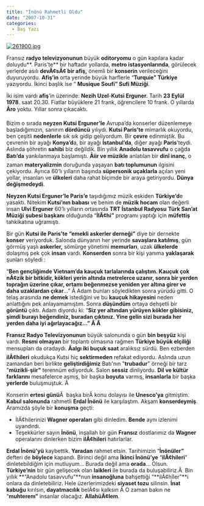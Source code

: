 ```yaml
---
title: "İnönü Rahmetli Oldu"
date: "2007-10-31"
categories: 
  - Baş Yazı
---
```


[![261900.jpg](/uploads/2007/10/261900.jpg)](/uploads/2007/10/261900.jpg "261900.jpg")

Fransız **radyo televizyonunun** büyük **oditoryomu** o gün kapılara kadar doluydu**. Paris’te** bir haftadır yollarda, **metro istasyonlarında**, görülecek yerlerde asılı **devÃ¢sÃ¢ bir afiş,** önemli bir **konserin** verileceğini duyuruyordu. **Afiş’in** orta yerinde büyük harflerle “**Turquie” Türkiye** yazıyordu. İkinci başlık ise “ **Musique Soufi” Sufi Müziği**.

İki isim vardı **afiş**’in üzerinde: **Nezih Uzel**\-**Kutsi Erguner.** Tarih **23 Eylül 1978**. saat 20.30. Fiatlar büyüklere 21 frank, öğrencilere 10 frank. O yıllarda **Ãro** yoktu. Yıllar sonra çıkacaktı.

Bizim o sırada **neyzen Kutsi Erguner’le** Avrupa’da konserler düzenlemeye başladığımızın, sanırım **dördüncü** yılıydı. **Kutsi Paris’te** mimarlık okuyordu, ben çeşitli **nedenlerle** sık sık gidip geliyordum. Bir **çevre** edinmiştik. Bu çevrenin bir ayağı **Konya’d**a, bir ayağı **İstanbul’da**, diğer ayağı **Paris**’teydi. Aslında şöhretin **sahibi** biz değildik. Bin yıllık **Anadolu tasavvufu** o çağda **Batı’da** yankılanmaya başlamıştı. **Åiir ve müzikle** anlatılan bir **dinî inanç**, o zaman **materyalizmin** doruğunda yaşayan **batı toplumunun** ilgisini çekiyordu. Ayrıca 60’lı yılların başında **süpersonik uçaklarla** açılan yeni yollar, insanları ve **ülkeleri** daha rahat biçimde bir araya getiriyordu. **Dünya değişmedeydi**.

**Neyzen Kutsi Erguner’le Paris’e** taşıdığımız müzik eskiden **Türkiye’d**e yasaktı. Nitekim **Kutsi’nın babası** ve benim de **müzik hocam** olan değerli insan **Ulvi Erguner** 60’lı yılların ortasında **TRT İstanbul Radyosu** **Türk San’at Müziği** **şubesi başkanı** olduğunda “**İlÃ¢hi”** programı yaptığı için **müfettiş** tahkikatına uğramıştı.

Bir gün **Kutsi ile Paris’te “emekli askerler derneği”** diye bir dernekte **konser** veriyorduk. Salonda dünyanın her yerinde **savaşlara katılmış**, gün görmüş yaşlı **askerler,** sömürge yönetimi **memurları**, uzak **ülkelerde** dolaşmış pek çok **insan** vardı. **Konserden** sonra bir kişi yanıma **yaklaşarak** şunları söyledi :

“**Ben gençliğimde Vietnam’da kauçuk tarlalarında çalıştım. Kauçuk çok nÃ¢zik bir bitkidir, kökleri yerin altında metrelerce uzanır, sonra bir yerden toprağın üzerine çıkar, ortamı beğenmezse yeniden yer altına girer ve daha uzaklardan çıkar**…” Â Adam bunları söyledikten sonra yürüdü gitti. O telaş arasında **ne demek** istediğini ve bu **kauçuk hikayesini** neden anlattığını pek anlayamamıştım. Sonra **düşündüm** ortaya dehşetli bir **görüntü** çıktı. Adam diyordu ki: “**Siz yer altından yürüyen kökler gibisiniz, şimdi burayı beğendiniz, buradan çıktınız. Yine gelin sizi burada her yerden daha iyi ağırlayacağız…” Â Â** 

**Fransız Radyo Televizyonunun** büyük salonunda o gün **bin beşyüz** kişi vardı. **Resmi olmayan** bir toplantı olmasına rağmen **Türkiye büyük elçiliği** mensupları da oradaydı. **Ãalgı iki buçuk saat** aralıksız sürdü. Ben ezberden **ilÃ¢hileri** okudukça Kutsi hiç **sektirmeden** refakat ediyordu. Aslında uzun zamandan beri birlikte **geliştirdiğimiz** Batı'nın "**trubadur**" örneği bir tarz "**müzikli**\-**şiir"** terennüm ediyorduk. Salon **sessiz** dinliyordu. **Dil ve kültür farklarını** mesafelerce aşmış, bir başka **boyuta** varmış, **insanlarla** bir başka **yerlerde** buluşmuştuk. Â 

Konserin **ertesi günü**Â  başka birÂ konu dolayısı ile **Unesco’ya** gitmiştim. **Kabul salonunda** rahmetli **Erdal İnönü** ile karşılaştım. Akşam **konserdeymiş**. Aramızda şöyle bir **konuşma** geçti:

- İlÃ¢hilerinizi **Wagner operaları** gibi dinledim. **Bende** aynı izlenimi uyandırdı.
- Teşekkürler sayın **İnönü**, inşallah bir gün **Fransız** dostlarımız da **Wagner** operalarını dinlerken bizim **ilÃ¢hileri** hatırlarlar.

**Erdal İnönü'yü** kaybettik. **Yaradan** rahmet etsin. Tarihimizin “**İnönüler”** defteri de **böylece** kapandı. Birinci değil ama **İkinci İnönü’ye** “**ilÃ¢hileri**” dinletebildiğim için mutluyum… Burada değil ama **orada**… Olsun. **Türkiye’nin** bir gün gelişecek olan **laikleri** ile burada da buluşabiliriz.Â  Bin yıllık **“Anadolu tasavvufu”**nun **insanoğluna** bahşettiği “**ilÃ¢hîler”**i onlara da dinletebiliriz. Hele üzerlerimizdeki **siyaset tozu** silinsin. **İnat kabuğu** kırılsın, **dayatmacılık** belÃ¢sı kalksın Â O zaman bakın ne “**muhterem”** insanlar olacağız. **AllahüÃ¢lem**.
